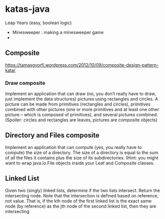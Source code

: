# katas-java
Leap Years (easy, boolean logic)
- Minesweeper : making a minesweeper game
- 
## Composite 
https://tamasgyorfi.wordpress.com/2012/10/09/composite-design-pattern-kata/
### Draw composite 
Implement an application that can draw (no, you don’t really have to draw, just implement the data structures) pictures using rectangles and circles. 
A picture can be made from primitives (rectangles and circles), primitives combined with other pictures (one or more primitives and at least one other picture – which is composed of primitives), and several pictures combined. (Spoiler: circles and rectangles are leaves, pictures are composite objects)

## Directory and Files composite
Implement an application that can compute (yes, you really have to compute) 
the size of a directory. 
The size of a directory is equal to the sum of all the files it contains plus the 
size of its subdirectories. (Hint: you might want to wrap java.io.File objects inside your Leaf and Composite classes. 

## Linked List
Given two (singly) linked lists, determine if the two lists intersect. Return the
intersecting node. Note that the intersection is defined based on reference, not value. That is, if the
kth node of the first linked list is the exact same node (by reference) as the jth node of the second
linked list, then they are intersecting